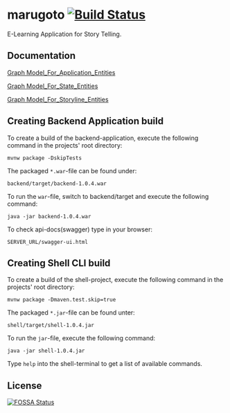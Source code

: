 # marugoto [![Build Status](https://travis-ci.org/uzh/marugoto.svg?branch=master)](https://travis-ci.org/uzh/marugoto) 

E-Learning Application for Story Telling.

## Documentation

[Graph Model_For_Application_Entities](docs/marugoto-model-application-entities.pdf) 

[Graph Model_For_State_Entities](docs/marugoto-model-state-entities.pdf)

[Graph Model_For_Storyline_Entities](docs/marugoto-model-storyline-entities.pdf)

## Creating Backend Application build


To create a build of the backend-application, execute the following command in the projects' root directory:

```console
mvnw package -DskipTests
```

The packaged ``*.war``-file can be found under:

```console
backend/target/backend-1.0.4.war
```

To run the ``war``-file, switch to backend/target and execute the following command:

```console
java -jar backend-1.0.4.war
```
To check api-docs(swagger) type in your browser:

```console
SERVER_URL/swagger-ui.html
```

## Creating Shell CLI build

To create a build of the shell-project, execute the following command in the projects' root directory:

```console
mvnw package -Dmaven.test.skip=true
```

The packaged ``*.jar``-file can be found unter:

```console
shell/target/shell-1.0.4.jar
```

To run the ``jar``-file, execute the following command:

```console
java -jar shell-1.0.4.jar
```

Type ``help`` into the shell-terminal to get a list of available commands.


## License
[![FOSSA Status](https://app.fossa.io/api/projects/git%2Bgithub.com%2Fuzh%2Fmarugoto.svg?type=large)](https://app.fossa.io/projects/git%2Bgithub.com%2Fuzh%2Fmarugoto?ref=badge_large)
